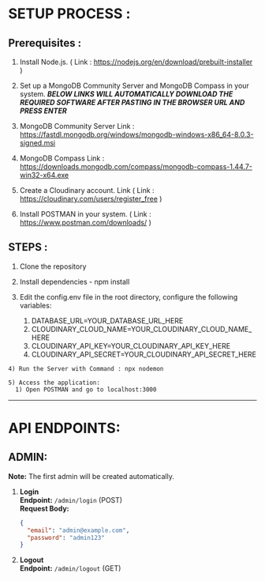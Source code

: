 # SETUP PROCESS :
## Prerequisites :
 1) Install Node.js. ( Link : https://nodejs.org/en/download/prebuilt-installer )
   
 2) Set up a MongoDB Community Server and MongoDB Compass in your system.
   ***BELOW LINKS WILL AUTOMATICALLY DOWNLOAD THE REQUIRED SOFTWARE AFTER PASTING IN THE BROWSER URL AND PRESS ENTER***
   1) MongoDB Community Server Link : https://fastdl.mongodb.org/windows/mongodb-windows-x86_64-8.0.3-signed.msi 
   2) MongoDB Compass Link : https://downloads.mongodb.com/compass/mongodb-compass-1.44.7-win32-x64.exe 

 3) Create a Cloudinary account. Link ( Link : https://cloudinary.com/users/register_free )
   
 4) Install POSTMAN in your system. ( Link : https://www.postman.com/downloads/ )


## STEPS :
   1) Clone the repository
   
   2) Install dependencies - npm install
   
   3) Edit the config.env file in the root directory, configure the following variables:
      1) DATABASE_URL=YOUR_DATABASE_URL_HERE
      2) CLOUDINARY_CLOUD_NAME=YOUR_CLOUDINARY_CLOUD_NAME_HERE
      3) CLOUDINARY_API_KEY=YOUR_CLOUDINARY_API_KEY_HERE
      4) CLOUDINARY_API_SECRET=YOUR_CLOUDINARY_API_SECRET_HERE
   
    4) Run the Server with Command : npx nodemon
   
    5) Access the application:
      1) Open POSTMAN and go to localhost:3000

---------------------------------------------------------
# API ENDPOINTS:

## ADMIN:
**Note:** The first admin will be created automatically.

1) **Login**  
   **Endpoint:** `/admin/login` (POST)  
   **Request Body:**  
   ```json
   {
     "email": "admin@example.com",
     "password": "admin123"
   }

2) **Logout**  
   **Endpoint:** `/admin/logout` (GET)  